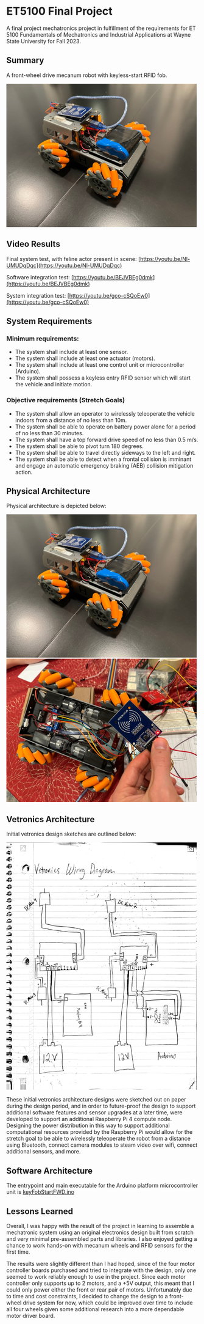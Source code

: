 # ET5100 Final Project
A final project mechatronics project in fulfillment of the requirements for ET 5100 Fundamentals of Mechatronics and Industrial Applications at Wayne State University for Fall 2023.

## Summary
A front-wheel drive mecanum robot with keyless-start RFID fob.

<img title="Front Wheel Drive Mecanum Robot" alt="Front Wheel Drive Mecanum Robot" src="https://raw.githubusercontent.com/HarrisonLavins/ET5100_final_project/main/screenshots/robot.jpeg" style="width: 500px; height: auto;">


## Video Results

Final system test, with feline actor present in scene: [https://youtu.be/Nl-UMUDqDqc](https://youtu.be/Nl-UMUDqDqc)

Software integration test: [https://youtu.be/BEJVBEg0dmk](https://youtu.be/BEJVBEg0dmk)

System integration test: [https://youtu.be/gco-cSQoEw0](https://youtu.be/gco-cSQoEw0)


## System Requirements

### Minimum requirements:
- The system shall include at least one sensor.
- The system shall include at least one actuator (motors).
- The system shall include at least one control unit or microcontroller (Arduino).
- The system shall possess a keyless entry RFID sensor which will start the vehicle and initiate motion.

### Objective requirements (Stretch Goals)
- The system shall allow an operator to wirelessly teleoperate the vehicle indoors from a distance of no less than 10m.
- The system shall be able to operate on battery power alone for a period of no less than 30 minutes.
- The system shall have a top forward drive speed of no less than 0.5 m/s.
- The system shall be able to pivot turn 180 degrees.
- The system shall be able to travel directly sideways to the left and right.
- The system shall be able to detect when a frontal collision is imminant and engage an automatic emergency braking (AEB) collision mitigation action.

## Physical Architecture
Physical architecture is depicted below:

<img title="Front Wheel Drive Mecanum Robot" alt="Front Wheel Drive Mecanum Robot" src="https://raw.githubusercontent.com/HarrisonLavins/ET5100_final_project/main/screenshots/robot.jpeg" style="width: 500px; height: auto;">

<img title="Front Wheel Drive Mecanum Robot Architecture" alt="Front Wheel Drive Mecanum Robot Architecture" src="https://raw.githubusercontent.com/HarrisonLavins/ET5100_final_project/main/screenshots/upside_down.jpeg" style="width: 500px; height: auto;">



## Vetronics Architecture
Initial vetronics design sketches are outlined below:

<img title="Vetronics Design" alt="Vetronics Design" src="https://raw.githubusercontent.com/HarrisonLavins/ET5100_final_project/main/screenshots/vetronics_diagram.JPG" style="width: 500px; height: auto;">

These initial vetronics architecture designs were sketched out on paper during the design period, and in order to future-proof the design to support additional software features and sensor upgrades at a later time, were developed to support an additional Raspberry Pi 4 compute node. Designing the power distribution in this way to support additional computational resources provided by the Raspberry Pi would allow for the stretch goal to be able to wirelessly teleoperate the robot from a distance using Bluetooth, connect camera modules to steam video over wifi, connect additional sensors, and more.


## Software Architecture
The entrypoint and main executable for the Arduino platform microcontroller unit is [keyFobStartFWD.ino](https://github.com/HarrisonLavins/ET5100_final_project/blob/main/arduino/platformController/keyFobStartFWD/keyFobStartFWD.ino)


## Lessons Learned 
Overall, I was happy with the result of the project in learning to assemble a mechatronic system using an original electronics design built from scratch and very minimal pre-assembled parts and libraries. I also enjoyed getting a chance to work hands-on with mecanum wheels and RFID sensors for the first time. 

The results were slightly different than I had hoped, since of the four motor controller boards purchased and tried to integrate with the design, only one seemed to work reliably enough to use in the project. Since each motor controller only supports up to 2 motors, and a +5V output, this meant that I could only power either the front or rear pair of motors. Unfortunately due to time and cost constraints, I decided to change the design to a front-wheel drive system for now, which could be improved over time to include all four wheels given some additional research into a more dependable motor driver board.
